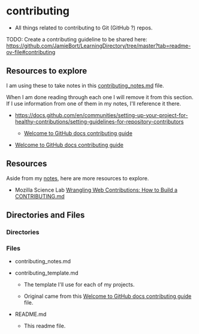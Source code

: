 # contributing

- All things related to contributing to Git (GitHub ?) repos.

TODO: Create a contributing guideline to be shared here:
https://github.com/JamieBort/LearningDirectory/tree/master?tab=readme-ov-file#contributing

## Resources to explore

I am using these to take notes in this [contributing_notes.md](https://github.com/JamieBort/LearningDirectory/blob/master/Git/contributing/contributing_notes.md) file.

When I am done reading through each one I will remove it from this section. If I use information from one of them in my notes, I'll reference it there.

- https://docs.github.com/en/communities/setting-up-your-project-for-healthy-contributions/setting-guidelines-for-repository-contributors

  - [Welcome to GitHub docs contributing guide](https://github.com/github/docs/blob/9c8028d68702e3ea3aec4d42093df1a95dfaa8d1/.github/CONTRIBUTING.md)

- [Welcome to GitHub docs contributing guide](https://github.com/github/docs/blob/9c8028d68702e3ea3aec4d42093df1a95dfaa8d1/.github/CONTRIBUTING.md)

## Resources

Aside from my [notes](https://github.com/JamieBort/LearningDirectory/blob/master/Git/contributing/contributing_notes.md), here are more resources to explore.

- Mozilla Science Lab [Wrangling Web Contributions: How to Build a CONTRIBUTING.md](https://mozillascience.github.io/working-open-workshop/contributing/)

## Directories and Files

### Directories

### Files

- contributing_notes.md

- contributing_template.md

  - The template I'll use for each of my projects.

  - Original came from this [Welcome to GitHub docs contributing guide](https://github.com/github/docs/blob/9c8028d68702e3ea3aec4d42093df1a95dfaa8d1/.github/CONTRIBUTING.md) file.

- README.md

  - This readme file.
